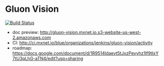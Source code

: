 # Gluon Vision

[![Build Status](http://ci.mxnet.io/job/gluon-vision/master/badge/icon)](http://ci.mxnet.io/blue/organizations/jenkins/gluon-vision/activity)

- doc preview: http://gluon-vision.mxnet.io.s3-website-us-west-2.amazonaws.com
- CI: http://ci.mxnet.io/blue/organizations/jenkins/gluon-vision/activity
- roadmap: https://docs.google.com/document/d/1R9514Idaevt5tJxzPevyhz1lf9tIxY7tU3qLhG-aTN4/edit?usp=sharing

